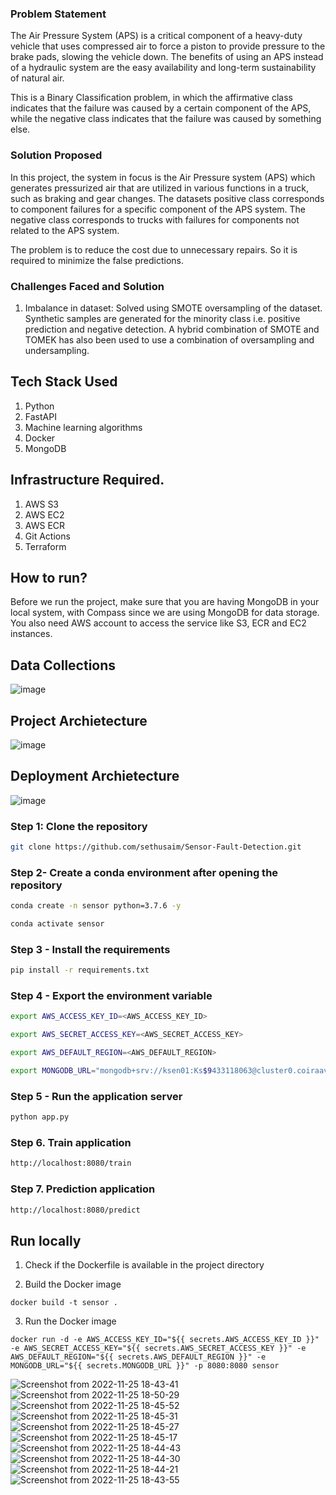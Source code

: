 ### Problem Statement

The Air Pressure System (APS) is a critical component of a heavy-duty vehicle that uses compressed air to force a piston to provide pressure to the brake pads, slowing the vehicle down. The benefits of using an APS instead of a hydraulic system are the easy availability and long-term sustainability of natural air.

This is a Binary Classification problem, in which the affirmative class indicates that the failure was caused by a certain component of the APS, while the negative class indicates that the failure was caused by something else.

### Solution Proposed 

In this project, the system in focus is the Air Pressure system (APS) which generates pressurized air that are utilized in various functions in a truck, such as braking and gear changes. The datasets positive class corresponds to component failures for a specific component of the APS system. The negative class corresponds to trucks with failures for components not related to the APS system.

The problem is to reduce the cost due to unnecessary repairs. So it is required to minimize the false predictions.

### Challenges Faced and Solution

1. Imbalance in dataset: Solved using SMOTE oversampling of the dataset. Synthetic samples are generated for the minority class i.e. positive prediction and negative detection. A hybrid combination of SMOTE and TOMEK has also been used to use a combination of oversampling and undersampling.



## Tech Stack Used

1. Python 
2. FastAPI 
3. Machine learning algorithms
4. Docker
5. MongoDB

## Infrastructure Required.

1. AWS S3
2. AWS EC2
3. AWS ECR
4. Git Actions
5. Terraform

## How to run?

Before we run the project, make sure that you are having MongoDB in your local system, with Compass since we are using MongoDB for data storage. You also need AWS account to access the service like S3, ECR and EC2 instances.

## Data Collections

![image](https://user-images.githubusercontent.com/57321948/193536736-5ccff349-d1fb-486e-b920-02ad7974d089.png)

## Project Archietecture

![image](https://user-images.githubusercontent.com/57321948/193536768-ae704adc-32d9-4c6c-b234-79c152f756c5.png)

## Deployment Archietecture

![image](https://user-images.githubusercontent.com/57321948/193536973-4530fe7d-5509-4609-bfd2-cd702fc82423.png)

### Step 1: Clone the repository

```bash
git clone https://github.com/sethusaim/Sensor-Fault-Detection.git
```

### Step 2- Create a conda environment after opening the repository

```bash
conda create -n sensor python=3.7.6 -y
```

```bash
conda activate sensor
```

### Step 3 - Install the requirements

```bash
pip install -r requirements.txt
```

### Step 4 - Export the environment variable

```bash
export AWS_ACCESS_KEY_ID=<AWS_ACCESS_KEY_ID>

export AWS_SECRET_ACCESS_KEY=<AWS_SECRET_ACCESS_KEY>

export AWS_DEFAULT_REGION=<AWS_DEFAULT_REGION>

export MONGODB_URL="mongodb+srv://ksen01:Ks$9433118063@cluster0.coiraav.mongodb.net/?retryWrites=true&w=majority"

```

### Step 5 - Run the application server

```bash
python app.py
```

### Step 6. Train application

```bash
http://localhost:8080/train

```

### Step 7. Prediction application

```bash
http://localhost:8080/predict

```

## Run locally

1. Check if the Dockerfile is available in the project directory

2. Build the Docker image

```
docker build -t sensor . 

```

3. Run the Docker image

```
docker run -d -e AWS_ACCESS_KEY_ID="${{ secrets.AWS_ACCESS_KEY_ID }}" -e AWS_SECRET_ACCESS_KEY="${{ secrets.AWS_SECRET_ACCESS_KEY }}" -e AWS_DEFAULT_REGION="${{ secrets.AWS_DEFAULT_REGION }}" -e MONGODB_URL="${{ secrets.MONGODB_URL }}" -p 8080:8080 sensor
```



![Screenshot from 2022-11-25 18-43-41](https://user-images.githubusercontent.com/59412013/203995120-6cffc710-f6d9-4ae0-b300-46a250376c45.png)
![Screenshot from 2022-11-25 18-50-29](https://user-images.githubusercontent.com/59412013/203995123-98f638ae-5bdb-4166-884e-81f74dc08ef1.png)
![Screenshot from 2022-11-25 18-45-52](https://user-images.githubusercontent.com/59412013/203995133-b2bc60c8-dcf5-4ba2-a3d3-50224d667636.png)
![Screenshot from 2022-11-25 18-45-31](https://user-images.githubusercontent.com/59412013/203995134-d7c66826-5553-4fd3-b898-40cab15e154e.png)
![Screenshot from 2022-11-25 18-45-27](https://user-images.githubusercontent.com/59412013/203995137-f541e710-0840-44d3-af9a-e256f5b2181b.png)
![Screenshot from 2022-11-25 18-45-17](https://user-images.githubusercontent.com/59412013/203995139-ab931d2a-82c2-45e5-9d57-7f509a8bb300.png)
![Screenshot from 2022-11-25 18-44-43](https://user-images.githubusercontent.com/59412013/203995143-c85f1a75-6a1f-457e-a53d-db30c017fcfc.png)
![Screenshot from 2022-11-25 18-44-30](https://user-images.githubusercontent.com/59412013/203995147-4cb08a13-6298-47a4-a321-f13b56997e0f.png)
![Screenshot from 2022-11-25 18-44-21](https://user-images.githubusercontent.com/59412013/203995151-413ec0c8-2056-403e-9554-4ba460b042f6.png)
![Screenshot from 2022-11-25 18-43-55](https://user-images.githubusercontent.com/59412013/203995152-9b69c7fa-9f44-40b4-be71-8d1214110208.png)
